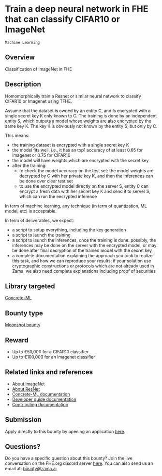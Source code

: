 # Train a deep neural network in FHE that can classify CIFAR10 or ImageNet
`Machine Learning`

## Overview
Classification of ImageNet in FHE

## Description

Homomorphically train a Resnet or similar neural network to classify CIFAR10 or Imagenet using TFHE.

Assume that the dataset is owned by an entity C, and is encrypted with a single secret key K only known to C. The training is done by an independent entity S, which outputs a model whose weights are also encrypted by the same key K. The key K is obviously not known by the entity S, but only by C.

This means:
- the training dataset is encrypted with a single secret key K
- the model fits well, i.e., it has an top1 accuracy of at least 0.65 for Imagenet or 0.75 for CIFAR10
- the model will have weights which are encrypted with the secret key
- after the training:
    - to check the model accuracy on the test set: the model weights are decrypted by C with her private key K, and then the inferences can be done over clear test set
    - to use the encrypted model directly on the server S, entity C can encrypt a fresh data with her secret key K and send it to server S, which can run the encrypted inference

In term of machine learning, any technique (in term of quantization, ML model, etc) is acceptable.

In term of deliverables, we expect:
- a script to setup everything, including the key generation
- a script to launch the training
- a script to launch the inferences, once the training is done: possibly, the inferences may be done on the server with the encrypted model, or may be done after final decryption of the trained model with the secret key
- a complete documentation explaining the approach you took to realize this task, and how we can reproduce your results; if your solution use cryptographic constructions or protocols which are not already used in Zama, we also need complete explanations including proof of securities

## Library targeted
[Concrete-ML](https://github.com/zama-ai/concrete-ml)

## Bounty type
[Moonshot bounty](https://github.com/zama-ai/bounty-program#moonshot-bounties)

## Reward
- Up to €50,000 for a CIFAR10 classifier
- Up to €100,000 for an Imagenet classifier

## Related links and references
- [About ImageNet](https://www.image-net.org/index.php)
- [About ResNet](https://en.wikipedia.org/wiki/Residual_neural_network)
- [Concrete-ML documentation](https://docs.zama.ai/concrete-ml)
- [Developer guide documentation](https://docs.zama.ai/concrete-ml)
- [Contributing documentation](https://docs.zama.ai/concrete-ml/developer-guide/contributing)

## Submission
Apply directly to this bounty by opening an application [here](https://github.com/zama-ai/bounty-program/issues/new?assignees=zaccherinij%2C+aquint-zama&labels=Application&projects=&template=zama-bounty-program--application.md&title=%3Center+Bounty+name%3E).

## Questions?
Do you have a specific question about this bounty? Join the live conversation on the FHE.org discord server [here](https://discord.fhe.org). You can also send us an email at: bounty@zama.ai
